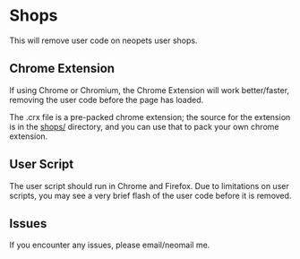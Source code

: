 Shops
=====
This will remove user code on neopets user shops.

Chrome Extension
-----
If using Chrome or Chromium, the Chrome Extension will work better/faster, removing the user code before the page has loaded.

The .crx file is a pre-packed chrome extension; the source for the extension is in the [shops/](https://github.com/coreha/neopets/tree/master/shops/shops) directory, and you can use that to pack your own chrome extension.

User Script
-----
The user script should run in Chrome and Firefox. Due to limitations on user scripts, you may see a very brief flash of the user code before it is removed.

Issues
-----
If you encounter any issues, please email/neomail me.
